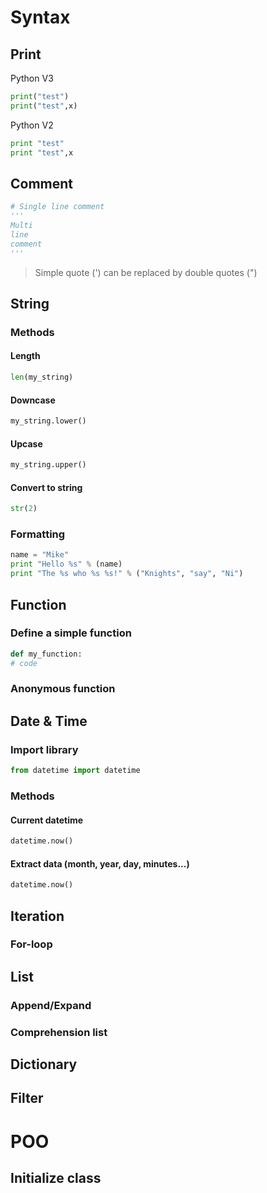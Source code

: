 # Syntax
## Print
Python V3
```python
print("test")
print("test",x)
```
Python V2
```python
print "test"
print "test",x
```
## Comment
```python
# Single line comment
''' 
Multi
line 
comment
'''
```
> Simple quote (') can be replaced by double quotes (")
## String
### Methods
#### Length
```python
len(my_string)
```
#### Downcase
```python
my_string.lower()
```
#### Upcase
```python
my_string.upper()
```
#### Convert to string
```python
str(2)
```
### Formatting
```python
name = "Mike"
print "Hello %s" % (name)
print "The %s who %s %s!" % ("Knights", "say", "Ni")
```
## Function
### Define a simple function
```python
def my_function:
# code
```
### Anonymous function

## Date & Time
### Import library
```python
from datetime import datetime
```
### Methods
#### Current datetime
```python
datetime.now()
```
#### Extract data (month, year, day, minutes...)
```python
datetime.now()
```

## Iteration
### For-loop
## List
### Append/Expand
### Comprehension list
## Dictionary
## Filter

# POO
## Initialize class


<!--stackedit_data:
eyJoaXN0b3J5IjpbLTEzODYzMzkyNzUsLTIwMzkyODk1MTEsOT
c5NTUxODA4LC01NjA4MjEyNDEsMjc2ODcwNTUyLDMwMTc4NjUy
M119
-->